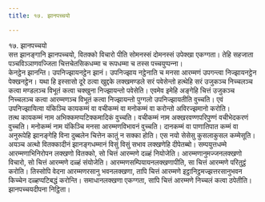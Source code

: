 ```yaml
---
title: १७. झानपच्‍चयो

---
```

१७. झानपच्‍चयो  
सत्त झानङ्गानि झानपच्‍चयो, वितक्‍को विचारो पीति सोमनस्सं दोमनस्सं उपेक्खा एकग्गता। तेहि सहजाता पञ्‍चविञ्‍ञाणवज्‍जिता चित्तचेतसिकधम्मा च रूपधम्मा च तस्स पच्‍चयुप्पन्‍ना।  
केनट्ठेन झानन्ति। उपनिज्झायनट्ठेन झानं। उपनिज्झाय नट्ठेनाति च मनसा आरम्मणं उपगन्त्वा निज्झायनट्ठेन पेक्खनट्ठेन। यथा हि इस्सासो दूरे ठत्वा खुद्दके लक्खमण्डले सरं पवेसेन्तो हत्थेहि सरं उजुकञ्‍च निच्‍चलञ्‍च कत्वा मण्डलञ्‍च विभूतं कत्वा चक्खुना निज्झायन्तो पवेसेति। एवमेव इमेहि अङ्गेहि चित्तं उजुकञ्‍च निच्‍चलञ्‍च कत्वा आरम्मणञ्‍च विभूतं कत्वा निज्झायन्तो पुग्गलो उपनिज्झायतीति वुच्‍चति। एवं उपनिज्झायित्वा यंकिञ्‍चि कायकम्मं वा वचीकम्मं वा मनोकम्मं वा करोन्तो अविरज्झमानो करोति।  
तत्थ कायकम्मं नाम अभिक्‍कमप्पटिक्‍कमादिकं वुच्‍चति। वचीकम्मं नाम अक्खरवण्णपरिपुण्णं वचीभेदकरणं वुच्‍चति। मनोकम्मं नाम यंकिञ्‍चि मनसा आरम्मणविभावनं वुच्‍चति। दानकम्मं वा पाणातिपात कम्मं वा अनुरूपेहि झानङ्गेहि विना दुब्बलेन चित्तेन कातुं न सक्‍का होति। एस नयो सेसेसु कुसलाकुसल कम्मेसूति।  
अयञ्‍च अत्थो वितक्‍कादीनं झानङ्गधम्मानं विसुं विसुं सभाव लक्खणेहि दीपेतब्बो। सम्पयुत्तधम्मे आरम्मणाभिनिरोपन लक्खणो वितक्‍को, सो चित्तं आरम्मणे दळ्हं नियोजेति। आरम्मणानुमज्‍जनलक्खणो विचारो, सो चित्तं आरम्मणे दळ्हं संयोजेति। आरम्मणसम्पियायनलक्खणापीति, सा चित्तं आरम्मणे परितुट्ठं करोति। तिस्सोपि वेदना आरम्मणरसानु भवनलक्खणा, तापि चित्तं आरम्मणे इट्ठानिट्ठमज्झत्तरसानुभवन किच्‍चेन दळ्हप्पटिबद्धं करोन्ति। समाधानलक्खणा एकग्गता, सापि चित्तं आरम्मणे निच्‍चलं कत्वा ठपेतीति। झानपच्‍चयदीपना निट्ठिता।  